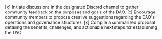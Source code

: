 [x] Initiate discussions in the designated Discord channel to gather community feedback on the purposes and goals of the DAO.
[x] Encourage community members to propose creative suggestions regarding the DAO's operations and governance structures.
[x] Compile a summarized proposal detailing the benefits, challenges, and actionable next steps for establishing the DAO.